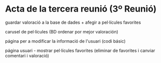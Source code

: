 # Acta de la tercera reunió (3º Reunió)

guardar valoració a la base de dades + afegir a pel·lícules favorites

carusel de pel·lícules (BD ordenar por mejor valoración)

página per a modificar la informació de l'usuari (codi básic)

página usuari - mostrar pel·lícules favorites (eliminar de favorites i canviar comentari i valoració)

